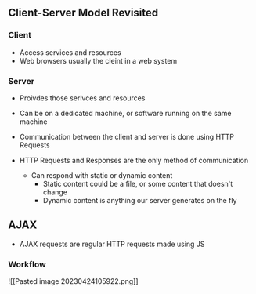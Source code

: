 ## Client-Server Model Revisited
### Client
- Access services and resources
- Web browsers usually the cleint in a web system

### Server
- Proivdes those serivces and resources
- Can be on a dedicated machine, or software running on the same machine

- Communication between the client and server is done using HTTP Requests
- HTTP Requests and Responses are the only method of communication
	- Can respond with static or dynamic content
		- Static content could be a file, or some content that doesn't change
		- Dynamic content is anything our server generates on the fly

## AJAX
- AJAX requests are regular HTTP requests made using JS

### Workflow
![[Pasted image 20230424105922.png]]